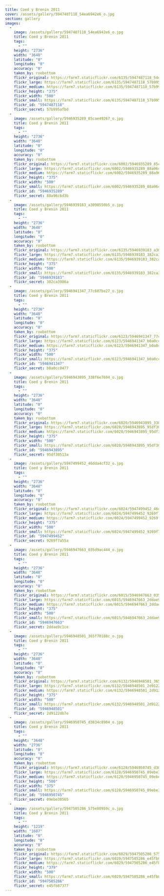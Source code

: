 ```yaml
---
title: Coed y Brenin 2011
cover: /assets/gallery/5947487118_54ea6942e6_o.jpg
section: gallery
images:
  - 
    image: /assets/gallery/5947487118_54ea6942e6_o.jpg
    title: Coed y Brenin 2011
    tags:
      - ""
    height: "2736"
    width: "3648"
    latitude: "0"
    longitude: "0"
    accuracy: "0"
    taken_by: roobottom
    flickr_original: https://farm7.staticflickr.com/6135/5947487118_54ea6942e6_o.jpg
    flickr_large: https://farm7.staticflickr.com/6135/5947487118_57b995afbd_b.jpg
    flickr_medium: https://farm7.staticflickr.com/6135/5947487118_57b995afbd.jpg
    flickr_height: "375"
    flickr_width: "500"
    flickr_small: https://farm7.staticflickr.com/6135/5947487118_57b995afbd_m.jpg
    flickr_id: "5947487118"
    flickr_secret: 57b995afbd
  - 
    image: /assets/gallery/5946935289_85cae49267_o.jpg
    title: Coed y Brenin 2011
    tags:
      - ""
    height: "2736"
    width: "3648"
    latitude: "0"
    longitude: "0"
    accuracy: "0"
    taken_by: roobottom
    flickr_original: https://farm7.staticflickr.com/6002/5946935289_85cae49267_o.jpg
    flickr_large: https://farm7.staticflickr.com/6002/5946935289_88a96c6d3b_b.jpg
    flickr_medium: https://farm7.staticflickr.com/6002/5946935289_88a96c6d3b.jpg
    flickr_height: "375"
    flickr_width: "500"
    flickr_small: https://farm7.staticflickr.com/6002/5946935289_88a96c6d3b_m.jpg
    flickr_id: "5946935289"
    flickr_secret: 88a96c6d3b
  - 
    image: /assets/gallery/5946939183_a3090550b5_o.jpg
    title: Coed y Brenin 2011
    tags:
      - ""
    height: "2736"
    width: "3648"
    latitude: "0"
    longitude: "0"
    accuracy: "0"
    taken_by: roobottom
    flickr_original: https://farm7.staticflickr.com/6135/5946939183_a3090550b5_o.jpg
    flickr_large: https://farm7.staticflickr.com/6135/5946939183_382ca3986a_b.jpg
    flickr_medium: https://farm7.staticflickr.com/6135/5946939183_382ca3986a.jpg
    flickr_height: "375"
    flickr_width: "500"
    flickr_small: https://farm7.staticflickr.com/6135/5946939183_382ca3986a_m.jpg
    flickr_id: "5946939183"
    flickr_secret: 382ca3986a
  - 
    image: /assets/gallery/5946941347_77c607be27_o.jpg
    title: Coed y Brenin 2011
    tags:
      - ""
    height: "2736"
    width: "3648"
    latitude: "0"
    longitude: "0"
    accuracy: "0"
    taken_by: roobottom
    flickr_original: https://farm7.staticflickr.com/6123/5946941347_77c607be27_o.jpg
    flickr_large: https://farm7.staticflickr.com/6123/5946941347_b0a0cc0477_b.jpg
    flickr_medium: https://farm7.staticflickr.com/6123/5946941347_b0a0cc0477.jpg
    flickr_height: "375"
    flickr_width: "500"
    flickr_small: https://farm7.staticflickr.com/6123/5946941347_b0a0cc0477_m.jpg
    flickr_id: "5946941347"
    flickr_secret: b0a0cc0477
  - 
    image: /assets/gallery/5946943895_338f6e7694_o.jpg
    title: Coed y Brenin 2011
    tags:
      - ""
    height: "2736"
    width: "3648"
    latitude: "0"
    longitude: "0"
    accuracy: "0"
    taken_by: roobottom
    flickr_original: https://farm7.staticflickr.com/6020/5946943895_338f6e7694_o.jpg
    flickr_large: https://farm7.staticflickr.com/6020/5946943895_95df30513a_b.jpg
    flickr_medium: https://farm7.staticflickr.com/6020/5946943895_95df30513a.jpg
    flickr_height: "375"
    flickr_width: "500"
    flickr_small: https://farm7.staticflickr.com/6020/5946943895_95df30513a_m.jpg
    flickr_id: "5946943895"
    flickr_secret: 95df30513a
  - 
    image: /assets/gallery/5947499452_46dda4cf32_o.jpg
    title: Coed y Brenin 2011
    tags:
      - ""
    height: "2736"
    width: "3648"
    latitude: "0"
    longitude: "0"
    accuracy: "0"
    taken_by: roobottom
    flickr_original: https://farm7.staticflickr.com/6024/5947499452_46dda4cf32_o.jpg
    flickr_large: https://farm7.staticflickr.com/6024/5947499452_9269f7a55a_b.jpg
    flickr_medium: https://farm7.staticflickr.com/6024/5947499452_9269f7a55a.jpg
    flickr_height: "375"
    flickr_width: "500"
    flickr_small: https://farm7.staticflickr.com/6024/5947499452_9269f7a55a_m.jpg
    flickr_id: "5947499452"
    flickr_secret: 9269f7a55a
  - 
    image: /assets/gallery/5946947663_035d9ac444_o.jpg
    title: Coed y Brenin 2011
    tags:
      - ""
    height: "2736"
    width: "3648"
    latitude: "0"
    longitude: "0"
    accuracy: "0"
    taken_by: roobottom
    flickr_original: https://farm7.staticflickr.com/6015/5946947663_035d9ac444_o.jpg
    flickr_large: https://farm7.staticflickr.com/6015/5946947663_2ddae9c1ce_b.jpg
    flickr_medium: https://farm7.staticflickr.com/6015/5946947663_2ddae9c1ce.jpg
    flickr_height: "375"
    flickr_width: "500"
    flickr_small: https://farm7.staticflickr.com/6015/5946947663_2ddae9c1ce_m.jpg
    flickr_id: "5946947663"
    flickr_secret: 2ddae9c1ce
  - 
    image: /assets/gallery/5946948501_365f70188c_o.jpg
    title: Coed y Brenin 2011
    tags:
      - ""
    height: "2736"
    width: "3648"
    latitude: "0"
    longitude: "0"
    accuracy: "0"
    taken_by: roobottom
    flickr_original: https://farm7.staticflickr.com/6132/5946948501_365f70188c_o.jpg
    flickr_large: https://farm7.staticflickr.com/6132/5946948501_2d9122db7e_b.jpg
    flickr_medium: https://farm7.staticflickr.com/6132/5946948501_2d9122db7e.jpg
    flickr_height: "375"
    flickr_width: "500"
    flickr_small: https://farm7.staticflickr.com/6132/5946948501_2d9122db7e_m.jpg
    flickr_id: "5946948501"
    flickr_secret: 2d9122db7e
  - 
    image: /assets/gallery/5946950745_d3834c8904_o.jpg
    title: Coed y Brenin 2011
    tags:
      - ""
    height: "3648"
    width: "2736"
    latitude: "0"
    longitude: "0"
    accuracy: "0"
    taken_by: roobottom
    flickr_original: https://farm7.staticflickr.com/6128/5946950745_d3834c8904_o.jpg
    flickr_large: https://farm7.staticflickr.com/6128/5946950745_09ebe30565_b.jpg
    flickr_medium: https://farm7.staticflickr.com/6128/5946950745_09ebe30565.jpg
    flickr_height: "500"
    flickr_width: "375"
    flickr_small: https://farm7.staticflickr.com/6128/5946950745_09ebe30565_m.jpg
    flickr_id: "5946950745"
    flickr_secret: 09ebe30565
  - 
    image: /assets/gallery/5947505286_575e80959c_o.jpg
    title: Coed y Brenin 2011
    tags:
      - ""
    height: "1219"
    width: "1607"
    latitude: "0"
    longitude: "0"
    accuracy: "0"
    taken_by: roobottom
    flickr_original: https://farm7.staticflickr.com/6029/5947505286_575e80959c_o.jpg
    flickr_large: https://farm7.staticflickr.com/6029/5947505286_e45fb87377_b.jpg
    flickr_medium: https://farm7.staticflickr.com/6029/5947505286_e45fb87377.jpg
    flickr_height: "379"
    flickr_width: "500"
    flickr_small: https://farm7.staticflickr.com/6029/5947505286_e45fb87377_m.jpg
    flickr_id: "5947505286"
    flickr_secret: e45fb87377
---
```


